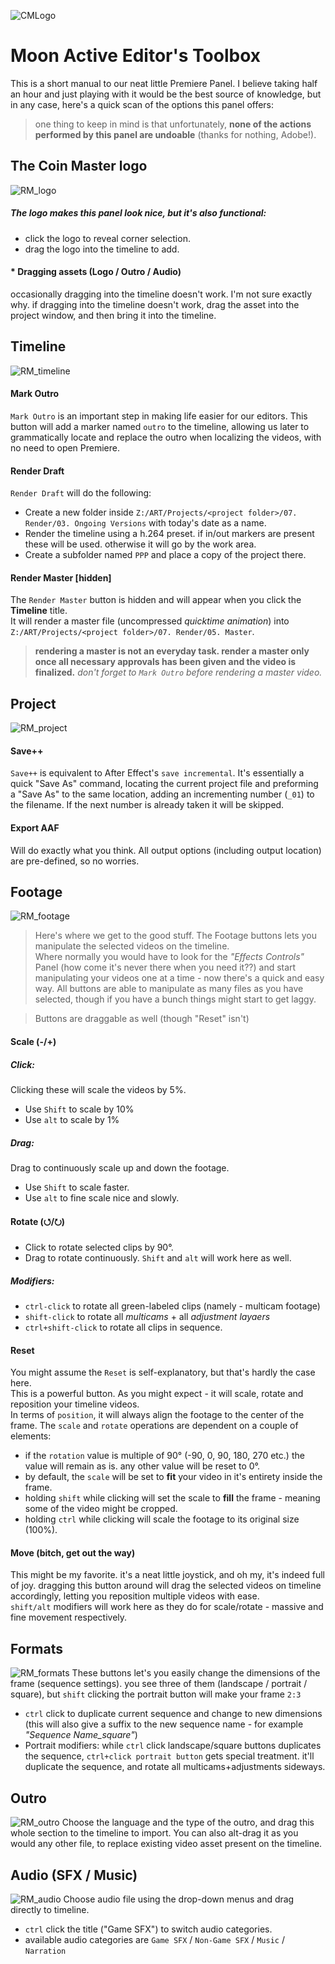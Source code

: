 ![CMLogo](payloads/cmlogo.png)

# Moon Active Editor's Toolbox
This is a short manual to our neat little Premiere Panel.
I believe taking half an hour and just playing with it would be the best source of knowledge, but in any case, here's a quick scan of the options this panel offers:
> one thing to keep in mind is that unfortunately, **none of the actions performed by this panel are undoable** (thanks for nothing, Adobe!).

## The Coin Master logo
![RM_logo](payloads/RM_logo.png)

##### The logo makes this panel look nice, but it's also functional:
- click the logo to reveal corner selection.
- drag the logo into the timeline to add.

#### * Dragging assets (Logo / Outro / Audio)
occasionally dragging into the timeline doesn't work. I'm not sure exactly why. if dragging into the timeline doesn't work, drag the asset into the project window, and then bring it into the timeline.

## Timeline
![RM_timeline](payloads/RM_timeline.png)

#### Mark Outro
`Mark Outro` is an important step in making life easier for our editors. This button will add a marker named `outro` to the timeline, allowing us later to     grammatically locate and replace the outro when localizing the videos, with no need to open Premiere.

#### Render Draft
`Render Draft` will do the following:
- Create a new folder inside `Z:/ART/Projects/<project folder>/07. Render/03. Ongoing Versions` with today's date as a name.
- Render the timeline using a h.264 preset. if in/out markers are present these will be used. otherwise it will go by the work area.
- Create a subfolder named `PPP` and place a copy of the project there.

#### Render Master [hidden]
The `Render Master` button is hidden and will appear when you click the **Timeline** title.  
It will render a master file (uncompressed *quicktime animation*) into `Z:/ART/Projects/<project folder>/07. Render/05. Master`. 
>**rendering a master is not an everyday task. render a master only once all necessary approvals has been given and the video is finalized.**
>*don't forget to `Mark Outro` before rendering a master video.*

## Project
![RM_project](payloads/RM_project.png)

#### Save++
`Save++` is equivalent to After Effect's `save incremental`. It's essentially a quick "Save As" command, locating the current project file and preforming a "Save As" to the same location, adding an incrementing number (`_01`) to the filename. If the next number is already taken it will be skipped.

#### Export AAF
Will do exactly what you think. All output options (including output location) are pre-defined, so no worries.

## Footage
![RM_footage](payloads/RM_footage.png)
> Here's where we get to the good stuff. The Footage buttons lets you manipulate the selected videos on the timeline.  
> Where normally you would have to look for the *"Effects Controls"* Panel (how come it's never there when you need it??) and start manipulating your videos one at a time - now there's a quick and easy way. All buttons are able to manipulate as many files as you have selected, though if you have a bunch things might start to get laggy.  

> Buttons are draggable as well (though "Reset" isn't)  

#### Scale (-/+)
##### Click:
Clicking these will scale the videos by 5%.
+ Use `Shift` to scale by 10%
+ Use `alt` to scale by 1%

##### Drag:
Drag to continuously scale up and down the footage.
+ Use `Shift` to scale faster.
+ Use `alt` to fine scale nice and slowly.

#### Rotate (⭯/⭮)
+ Click to rotate selected clips by 90°.
+ Drag to rotate continuously. `Shift` and `alt` will work here as well.
##### Modifiers:
+ `ctrl-click` to rotate all green-labeled clips (namely - multicam footage)
+ `shift-click` to rotate all *multicams* + all *adjustment layaers*
+ `ctrl+shift-click` to rotate all clips in sequence.

#### Reset
You might assume the `Reset` is self-explanatory, but that's hardly the case here.  
This is a powerful button. As you might expect - it will scale, rotate and reposition your timeline videos.  
In terms of `position`, it will always align the footage to the center of the frame. The `scale` and `rotate` operations are dependent on a couple of elements:
+ if the `rotation` value is multiple of 90° (-90, 0, 90, 180, 270 etc.) the value will remain as is. any other value will be reset to 0°.
+ by default, the `scale` will be set to **fit** your video in it's entirety inside the frame.
+ holding `shift` while clicking will set the scale to **fill** the frame - meaning some of the video might be cropped.
+ holding `ctrl` while clicking will scale the footage to its original size (100%).

#### Move (bitch, get out the way)
This might be my favorite. it's a neat little joystick, and oh my, it's indeed full of joy. dragging this button around will drag the selected videos on timeline accordingly, letting you reposition multiple videos with ease.  
`shift/alt` modifiers will work here as they do for scale/rotate - massive and fine movement respectively.


## Formats
![RM_formats](payloads/RM_formats.png)
These buttons let's you easily change the dimensions of the frame (sequence settings). you see three of them (landscape / portrait / square), but `shift` clicking the portrait button will make your frame `2:3`
+ `ctrl` click to duplicate current sequence and change to new dimensions (this will also give a suffix to the new sequence name - for example *"Sequence Name_square"*)
+ Portrait modifiers: while `ctrl` click landscape/square buttons duplicates the sequence, `ctrl+click portrait button` gets special treatment. it'll duplicate the sequence, and rotate all multicams+adjustments sideways.

## Outro
![RM_outro](payloads/RM_outro.png)
Choose the language and the type of the outro, and drag this whole section to the timeline to import. You can also alt-drag it as you would any other file, to replace existing video asset present on the timeline.


## Audio (SFX / Music)
![RM_audio](payloads/RM_audio.png)
Choose audio file using the drop-down menus and drag directly to timeline.
+ `ctrl` click the title ("Game SFX") to switch audio categories.  
+ available audio categories are `Game SFX` / `Non-Game SFX` / `Music` / `Narration`

